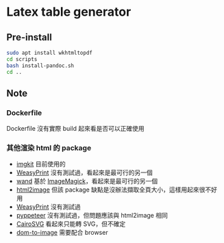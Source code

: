 # Latex table generator

## Pre-install

```bash
sudo apt install wkhtmltopdf
cd scripts
bash install-pandoc.sh
cd ..
```

## Note

### Dockerfile

Dockerfile 沒有實際 build 起來看是否可以正確使用

### 其他渲染 html 的 package

- [imgkit](https://github.com/jarrekk/imgkit) 目前使用的
- [WeasyPrint](https://github.com/Kozea/WeasyPrint) 沒有測試過，看起來是最可行的另一個
- [wand](https://github.com/emcconville/wand) 基於 [ImageMagick](https://github.com/ImageMagick/ImageMagick)，看起來是最可行的另一個
- [html2image](https://github.com/vgalin/html2image) 但該 package 缺點是沒辦法擷取全頁大小，這樣用起來很不好用
- [WeasyPrint](https://github.com/Kozea/WeasyPrint) 沒有測試過
- [pyppeteer](https://github.com/pyppeteer/pyppeteer) 沒有測試過，但問題應該與 html2image 相同
- [CairoSVG](https://github.com/Kozea/CairoSVG) 看起來只能轉 SVG，但不確定
- [dom-to-image](https://github.com/tsayen/dom-to-image) 需要配合 browser
